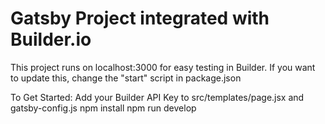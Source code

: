 # Gatsby Project integrated with Builder.io

This project runs on localhost:3000 for easy testing in Builder. If you want to update this, change the "start" script in package.json

To Get Started:
Add your Builder API Key to src/templates/page.jsx and gatsby-config.js
npm install
npm run develop